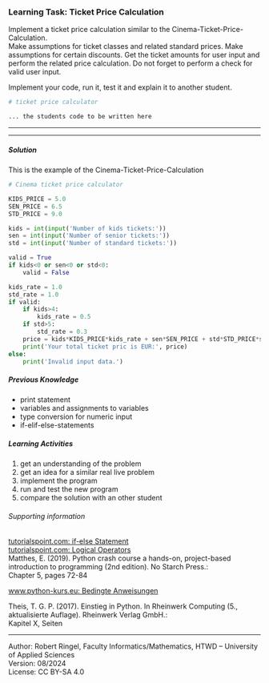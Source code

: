 ### Learning Task: Ticket Price Calculation

Implement a ticket price calculation similar to the Cinema-Ticket-Price-Calculation.  
Make assumptions for ticket classes and related standard prices. Make assumptions for certain discounts. Get the ticket amounts for user input and perform the related price calculation. Do not forget to perform a check for valid user input.

Implement your code, run it, test it and explain it to another student.

``` python
# ticket price calculator

... the students code to be written here
```

---------------------------------------
---------------------------------------

##### Solution

This is the example of the Cinema-Ticket-Price-Calculation

``` python
# Cinema ticket price calculator

KIDS_PRICE = 5.0
SEN_PRICE = 6.5
STD_PRICE = 9.0

kids = int(input('Number of kids tickets:'))
sen = int(input('Number of senior tickets:'))
std = int(input('Number of standard tickets:'))

valid = True
if kids<0 or sen<0 or std<0:
	valid = False

kids_rate = 1.0
std_rate = 1.0
if valid:
	if kids>4:
		kids_rate = 0.5
	if std>5:
		std_rate = 0.3
	price = kids*KIDS_PRICE*kids_rate + sen*SEN_PRICE + std*STD_PRICE*std_rate
	print('Your total ticket pric is EUR:', price)
else:
	print('Invalid input data.')
```

##### Previous Knowledge

- print statement
- variables and assignments to variables
- type conversion for numeric input  
- if-elif-else-statements 
  
##### Learning Activities

1) get an understanding of the problem
2) get an idea for a similar real live problem
3) implement the program
4) run and test the new program
5) compare the solution with an other student


###### Supporting information

[tutorialspoint.com: if-else Statement](https://www.tutorialspoint.com/python/python_if_else.htm)  
[tutorialspoint.com: Logical Operators](https://www.tutorialspoint.com/python/python_logical_operators.htm)  
Matthes, E. (2019). Python crash course a hands-on, project-based introduction to programming (2nd edition). No Starch Press.:  
Chapter 5, pages 72-84  

[www.python-kurs.eu: Bedingte Anweisungen](https://python-kurs.eu/python3_bedingte_anweisungen.php)

Theis, T. G. P. (2017). Einstieg in Python. In Rheinwerk Computing (5., aktualisierte Auflage). Rheinwerk Verlag GmbH.:   
Kapitel X, Seiten 

----
[//]: # "Learning objective: Test and branch using if-else including conjunction"
[//]: # "Topic: Controlling program execution"
[//]: # "Complexity: 2 - normal"
[//]: # "Task type: imitation task"

Author: Robert Ringel, Faculty Informatics/Mathematics, HTWD – University of Applied Sciences  
Version: 08/2024            
License: CC BY-SA 4.0
